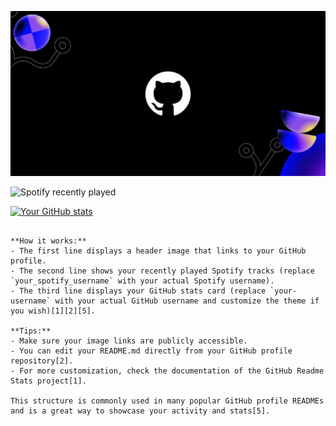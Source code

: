 <!-- Header Image -->
[![WHAT](git.webp)](https://github.com/tasticp)

<!-- Spotify Recently Played -->
![Spotify recently played](https://spotify-recently-played-readme.vercel.app/api?user=31x7f4yokrg4l42ulljknm7war3y)

<!-- GitHub Stats Card -->
[![Your GitHub stats](https://github-readme-stats.vercel.app/api?username=tasticp&theme=radical&show_icons=true)](https://github.com/anuraghazra/github-readme-stats)
```

**How it works:**
- The first line displays a header image that links to your GitHub profile.
- The second line shows your recently played Spotify tracks (replace `your_spotify_username` with your actual Spotify username).
- The third line displays your GitHub stats card (replace `your-username` with your actual GitHub username and customize the theme if you wish)[1][2][5].

**Tips:**
- Make sure your image links are publicly accessible.
- You can edit your README.md directly from your GitHub profile repository[2].
- For more customization, check the documentation of the GitHub Readme Stats project[1].

This structure is commonly used in many popular GitHub profile READMEs and is a great way to showcase your activity and stats[5].
